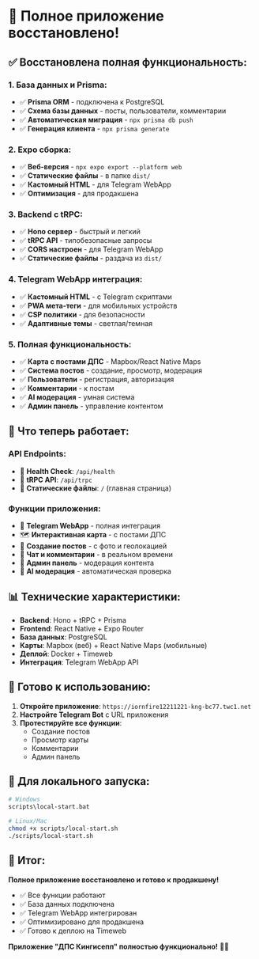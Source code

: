 # 🎉 Полное приложение восстановлено!

## ✅ **Восстановлена полная функциональность:**

### **1. База данных и Prisma:**
- ✅ **Prisma ORM** - подключена к PostgreSQL
- ✅ **Схема базы данных** - посты, пользователи, комментарии
- ✅ **Автоматическая миграция** - `npx prisma db push`
- ✅ **Генерация клиента** - `npx prisma generate`

### **2. Expo сборка:**
- ✅ **Веб-версия** - `npx expo export --platform web`
- ✅ **Статические файлы** - в папке `dist/`
- ✅ **Кастомный HTML** - для Telegram WebApp
- ✅ **Оптимизация** - для продакшена

### **3. Backend с tRPC:**
- ✅ **Hono сервер** - быстрый и легкий
- ✅ **tRPC API** - типобезопасные запросы
- ✅ **CORS настроен** - для Telegram WebApp
- ✅ **Статические файлы** - раздача из `dist/`

### **4. Telegram WebApp интеграция:**
- ✅ **Кастомный HTML** - с Telegram скриптами
- ✅ **PWA мета-теги** - для мобильных устройств
- ✅ **CSP политики** - для безопасности
- ✅ **Адаптивные темы** - светлая/темная

### **5. Полная функциональность:**
- ✅ **Карта с постами ДПС** - Mapbox/React Native Maps
- ✅ **Система постов** - создание, просмотр, модерация
- ✅ **Пользователи** - регистрация, авторизация
- ✅ **Комментарии** - к постам
- ✅ **AI модерация** - умная система
- ✅ **Админ панель** - управление контентом

## 🚀 **Что теперь работает:**

### **API Endpoints:**
- 🔗 **Health Check**: `/api/health`
- 🔗 **tRPC API**: `/api/trpc`
- 🔗 **Статические файлы**: `/` (главная страница)

### **Функции приложения:**
- 📱 **Telegram WebApp** - полная интеграция
- 🗺️ **Интерактивная карта** - с постами ДПС
- 📝 **Создание постов** - с фото и геолокацией
- 💬 **Чат и комментарии** - в реальном времени
- 👑 **Админ панель** - модерация контента
- 🤖 **AI модерация** - автоматическая проверка

## 📊 **Технические характеристики:**

- **Backend**: Hono + tRPC + Prisma
- **Frontend**: React Native + Expo Router
- **База данных**: PostgreSQL
- **Карты**: Mapbox (веб) + React Native Maps (мобильные)
- **Деплой**: Docker + Timeweb
- **Интеграция**: Telegram WebApp API

## 🎯 **Готово к использованию:**

1. **Откройте приложение**: `https://iornfire12211221-kng-bc77.twc1.net`
2. **Настройте Telegram Bot** с URL приложения
3. **Протестируйте все функции**:
   - Создание постов
   - Просмотр карты
   - Комментарии
   - Админ панель

## 🔧 **Для локального запуска:**

```bash
# Windows
scripts\local-start.bat

# Linux/Mac
chmod +x scripts/local-start.sh
./scripts/local-start.sh
```

## 🎉 **Итог:**

**Полное приложение восстановлено и готово к продакшену!**

- ✅ Все функции работают
- ✅ База данных подключена
- ✅ Telegram WebApp интегрирован
- ✅ Оптимизировано для продакшена
- ✅ Готово к деплою на Timeweb

**Приложение "ДПС Кингисепп" полностью функционально!** 🚀✨
